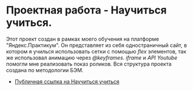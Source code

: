 __<h1>Проектная работа - Научиться учиться.</h1>__

Этот проект создан в рамках моего обучения на платформе "Яндекс.Практикум".
Он представляет из себя одностраничный сайт, в котором я училься использовать сетки с помощью *flex* элементов, так же использовал анимацию через *@keyframes*. *iframe* и *API Youtube* помогли мне реализовать показ роликов. Вся структура проекта создана по методологии БЭМ.

* [Публичная ссылка на Научиться учиться](https://vladislavserduykov.github.io/how-to-learn/ ) 
